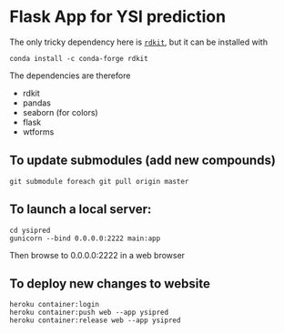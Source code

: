 # Flask App for YSI prediction


The only tricky dependency here is [`rdkit`](http://www.rdkit.org/docs/Install.html), but it can be installed with 
```
conda install -c conda-forge rdkit
```


The dependencies are therefore
* rdkit
* pandas
* seaborn (for colors)
* flask
* wtforms

## To update submodules (add new compounds)
`git submodule foreach git pull origin master`

## To launch a local server:
```
cd ysipred
gunicorn --bind 0.0.0.0:2222 main:app
```

Then browse to 0.0.0.0:2222 in a web browser


## To deploy new changes to website

```
heroku container:login
heroku container:push web --app ysipred
heroku container:release web --app ysipred
```
